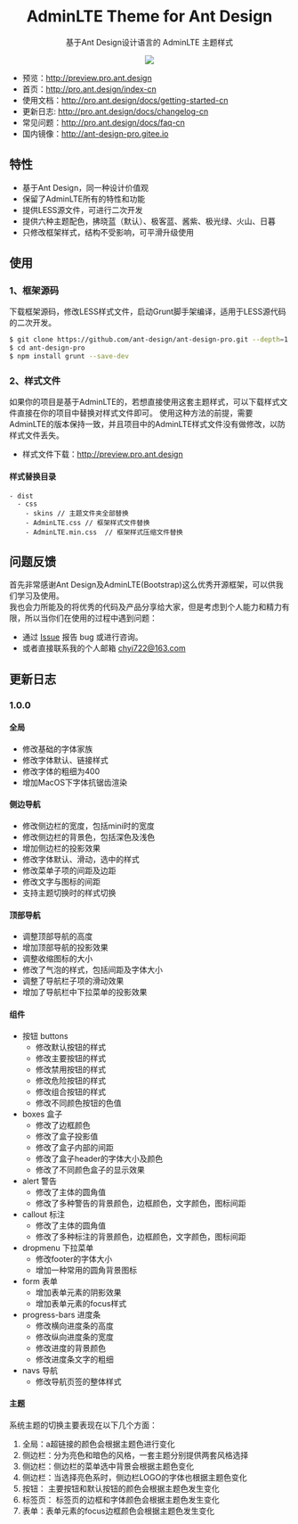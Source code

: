 
<h1 align="center">AdminLTE Theme for Ant Design</h1>

<div align="center">

基于Ant Design设计语言的 AdminLTE 主题样式

![](https://user-images.githubusercontent.com/8186664/44953195-581e3d80-aec4-11e8-8dcb-54b9db38ec11.png)

</div>

- 预览：http://preview.pro.ant.design
- 首页：http://pro.ant.design/index-cn
- 使用文档：http://pro.ant.design/docs/getting-started-cn
- 更新日志: http://pro.ant.design/docs/changelog-cn
- 常见问题：http://pro.ant.design/docs/faq-cn
- 国内镜像：http://ant-design-pro.gitee.io


## 特性

- 基于Ant Design，同一种设计价值观
- 保留了AdminLTE所有的特性和功能
- 提供LESS源文件，可进行二次开发
- 提供六种主题配色，拂晓蓝（默认）、极客蓝、酱紫、极光绿、火山、日暮
- 只修改框架样式，结构不受影响，可平滑升级使用


## 使用

### 1、框架源码
下载框架源码，修改LESS样式文件，启动Grunt脚手架编译，适用于LESS源代码的二次开发。

```bash
$ git clone https://github.com/ant-design/ant-design-pro.git --depth=1
$ cd ant-design-pro
$ npm install grunt --save-dev
```

### 2、样式文件
如果你的项目是基于AdminLTE的，若想直接使用这套主题样式，可以下载样式文件直接在你的项目中替换对样式文件即可。
使用这种方法的前提，需要AdminLTE的版本保持一致，并且项目中的AdminLTE样式文件没有做修改，以防样式文件丢失。

- 样式文件下载：http://preview.pro.ant.design

#### 样式替换目录

```
- dist
  - css
    - skins // 主题文件夹全部替换
    - AdminLTE.css // 框架样式文件替换 
    - AdminLTE.min.css	// 框架样式压缩文件替换
```

## 问题反馈

首先非常感谢Ant Design及AdminLTE(Bootstrap)这么优秀开源框架，可以供我们学习及使用。<br/>
我也会力所能及的将优秀的代码及产品分享给大家，但是考虑到个人能力和精力有限，所以当你们在使用的过程中遇到问题：

- 通过 [Issue](http://github.com/ant-design/ant-design-pro/issues) 报告 bug 或进行咨询。
- 或者直接联系我的个人邮箱 [chyi722@163.com](mailto:chyi722@163.com)



## 更新日志

### 1.0.0

#### 全局
- 修改基础的字体家族
- 修改字体默认、链接样式
- 修改字体的粗细为400
- 增加MacOS下字体抗锯齿渲染

#### 侧边导航
- 修改侧边栏的宽度，包括mini时的宽度
- 修改侧边栏的背景色，包括深色及浅色
- 增加侧边栏的投影效果
- 修改字体默认、滑动，选中的样式
- 修改菜单子项的间距及边距
- 修改文字与图标的间距
- 支持主题切换时的样式切换

#### 顶部导航
- 调整顶部导航的高度
- 增加顶部导航的投影效果
- 调整收缩图标的大小
- 修改了气泡的样式，包括间距及字体大小
- 调整了导航栏子项的滑动效果
- 增加了导航栏中下拉菜单的投影效果

#### 组件

- 按钮 buttons
  - 修改默认按钮的样式
  - 修改主要按钮的样式
  - 修改禁用按钮的样式
  - 修改危险按钮的样式
  - 修改组合按钮的样式
  - 修改不同颜色按钮的色值
- boxes 盒子
  - 修改了边框颜色
  - 修改了盒子投影值
  - 修改了盒子内部的间距
  - 修改了盒子header的字体大小及颜色
  - 修改了不同颜色盒子的显示效果
- alert 警告
  - 修改了主体的圆角值
  - 修改了多种警告的背景颜色，边框颜色，文字颜色，图标间距
- callout 标注
  - 修改了主体的圆角值
  - 修改了多种标注的背景颜色，边框颜色，文字颜色，图标间距
- dropmenu 下拉菜单
  - 修改footer的字体大小
  - 增加一种常用的圆角背景图标
- form 表单
  - 增加表单元素的阴影效果
  - 增加表单元素的focus样式
- progress-bars 进度条
  - 修改横向进度条的高度
  - 修改纵向进度条的宽度
  - 修改进度的背景颜色
  - 修改进度条文字的粗细
- navs 导航
  - 修改导航页签的整体样式

#### 主题
系统主题的切换主要表现在以下几个方面：

1. 全局：a超链接的颜色会根据主题色进行变化
2. 侧边栏：分为亮色和暗色的风格，一套主题分别提供两套风格选择
3. 侧边栏：侧边栏的菜单选中背景会根据主题色变化
4. 侧边栏：当选择亮色系时，侧边栏LOGO的字体也根据主题色变化
5. 按钮： 主要按钮和默认按钮的颜色会根据主题色发生变化
6. 标签页： 标签页的边框和字体颜色会根据主题色发生变化
7. 表单：表单元素的focus边框颜色会根据主题色发生变化



